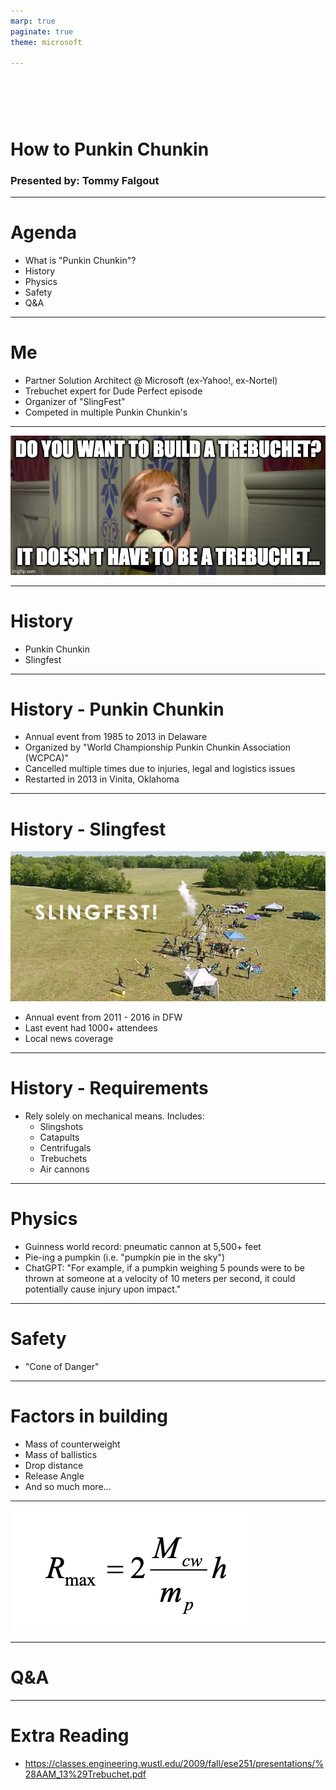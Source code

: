 ```yaml
---
marp: true
paginate: true
theme: microsoft

---
```

<!--
_class: intro-blue
_header: ![](img/microsoft-azure-logo-2.png)
-->

# &nbsp;
# How to Punkin Chunkin

### Presented by: Tommy Falgout 

---

# Agenda

- What is "Punkin Chunkin"?
- History
- Physics
- Safety
- Q&A

---

# Me

  - Partner Solution Architect @ Microsoft (ex-Yahoo!, ex-Nortel)
  - Trebuchet expert for Dude Perfect episode 
  - Organizer of "SlingFest"
  - Competed in multiple Punkin Chunkin's


---

![bg  w:1000](img/trebuchet-meme.png)

---

# History

- Punkin Chunkin
- Slingfest

---

# History - Punkin Chunkin

- Annual event from 1985 to 2013 in Delaware
- Organized by "World Championship Punkin Chunkin Association (WCPCA)"
- Cancelled multiple times due to injuries, legal and logistics issues
- Restarted in 2013 in Vinita, Oklahoma

---

# History - Slingfest

![bg right:50% w:600](img/slingfest.png)

- Annual event from 2011 - 2016 in DFW
- Last event had 1000+ attendees
- Local news coverage

---

# History - Requirements

- Rely solely on mechanical means.  Includes:
  - Slingshots
  - Catapults
  - Centrifugals
  - Trebuchets
  - Air cannons

---

# Physics

- Guinness world record: pneumatic cannon at 5,500+ feet
- Pie-ing a pumpkin (i.e. "pumpkin pie in the sky")
- ChatGPT: "For example, if a pumpkin weighing 5 pounds were to be thrown at someone at a velocity of 10 meters per second, it could potentially cause injury upon impact."
---

# Safety

- "Cone of Danger"


---

# Factors in building

- Mass of counterweight
- Mass of ballistics
- Drop distance
- Release Angle
- And so much more...
---

![bg w:600](img/range-formula.png)

---


# Q&A

---

# Extra Reading

- https://classes.engineering.wustl.edu/2009/fall/ese251/presentations/%28AAM_13%29Trebuchet.pdf
